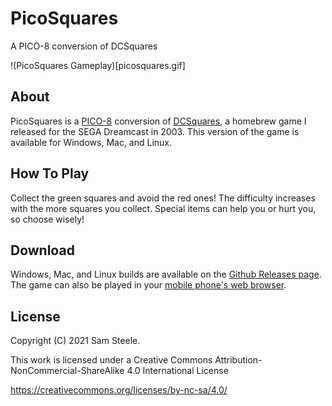 # PicoSquares
A PICO-8 conversion of DCSquares

!(PicoSquares Gameplay)[picosquares.gif]

## About
PicoSquares is a [PICO-8](https://www.lexaloffle.com/pico-8.php) conversion of [DCSquares](https://github.com/c99koder/DCSquares), a homebrew game I released for the SEGA Dreamcast in 2003.  This version of the game is available for Windows, Mac, and Linux.

## How To Play
Collect the green squares and avoid the red ones! The difficulty increases with the more squares you collect.
Special items can help you or hurt you, so choose wisely!

## Download
Windows, Mac, and Linux builds are available on the [Github Releases page](https://github.com/c99koder/DCSquares/releases).
The game can also be played in your [mobile phone's web browser](https://www.c99.org/projects/picosquares_mobile.html).

## License
Copyright (C) 2021 Sam Steele.

This work is licensed under a Creative Commons Attribution-NonCommercial-ShareAlike 4.0 International License

https://creativecommons.org/licenses/by-nc-sa/4.0/